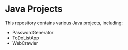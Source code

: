 # Java Projects

This repository contains various Java projects, including:

- PasswordGenerator 
- ToDoListApp
- WebCrawler
